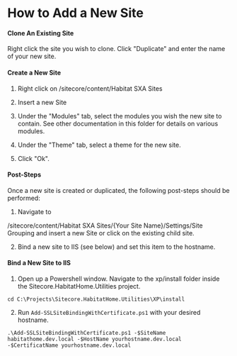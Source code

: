 # How to Add a New Site

#### Clone An Existing Site

Right click the site you wish to clone. Click "Duplicate" and enter the name of your new site.

#### Create a New Site

1) Right click on /sitecore/content/Habitat SXA Sites

2) Insert a new Site

3) Under the "Modules" tab, select the modules you wish the new site to contain. See other documentation in this folder for details on various modules.

4) Under the "Theme" tab, select a theme for the new site.

5) Click "Ok".

#### Post-Steps

Once a new site is created or duplicated, the following post-steps should be performed:

1) Navigate to 

/sitecore/content/Habitat SXA Sites/{Your Site Name}/Settings/Site Grouping and insert a new Site or click on the existing child site. 

2) Bind a new site to IIS (see below) and set this item to the hostname.

#### Bind a New Site to IIS

1) Open up a Powershell window. Navigate to the xp/install folder inside the Sitecore.HabitatHome.Utilities project.

`cd C:\Projects\Sitecore.HabitatHome.Utilities\XP\install`

2) Run `Add-SSLSiteBindingWithCertificate.ps1` with your desired hostname.

`.\Add-SSLSiteBindingWithCertificate.ps1 -$SiteName habitathome.dev.local -$HostName yourhostname.dev.local -$CertificatName yourhostname.dev.local `